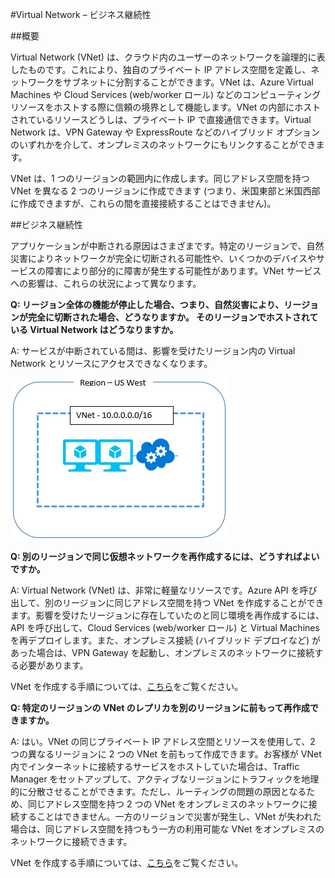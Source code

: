 <properties
	pageTitle="Azure Virtual Networks に影響を与える Azure サービスの中断が発生した場合の対処方法 | Microsoft Azure"
	description="Azure Virtual Networks に影響を与える Azure サービスの中断が発生した場合の対処方法について説明します。"
	services="virtual-network"
	documentationCenter=""
	authors="NarayanAnnamalai"
	manager="jefco"
	editor=""/>

<tags
	ms.service="virtual-network"
	ms.workload="virtual-network"
	ms.tgt_pltfrm="na"
	ms.devlang="na"
	ms.topic="article"
	ms.date="05/16/2016"
	ms.author="narayan;aglick"/>

#Virtual Network – ビジネス継続性

##概要

Virtual Network (VNet) は、クラウド内のユーザーのネットワークを論理的に表したものです。これにより、独自のプライベート IP アドレス空間を定義し、ネットワークをサブネットに分割することができます。VNet は、Azure Virtual Machines や Cloud Services (web/worker ロール) などのコンピューティング リソースをホストする際に信頼の境界として機能します。VNet の内部にホストされているリソースどうしは、プライベート IP で直接通信できます。Virtual Network は、VPN Gateway や ExpressRoute などのハイブリッド オプションのいずれかを介して、オンプレミスのネットワークにもリンクすることができます。
 
VNet は、1 つのリージョンの範囲内に作成します。同じアドレス空間を持つ VNet を異なる 2 つのリージョンに作成できます (つまり、米国東部と米国西部に作成できますが、これらの間を直接接続することはできません)。

##ビジネス継続性

アプリケーションが中断される原因はさまざまです。特定のリージョンで、自然災害によりネットワークが完全に切断される可能性や、いくつかのデバイスやサービスの障害により部分的に障害が発生する可能性があります。VNet サービスへの影響は、これらの状況によって異なります。

**Q: リージョン全体の機能が停止した場合、つまり、自然災害により、リージョンが完全に切断された場合、どうなりますか。 そのリージョンでホストされている Virtual Network はどうなりますか。**

A: サービスが中断されている間は、影響を受けたリージョン内の Virtual Network とリソースにアクセスできなくなります。

![単純な Virtual Network の図](./media/virtual-network-disaster-recovery-guidance/vnet.png)

**Q: 別のリージョンで同じ仮想ネットワークを再作成するには、どうすればよいですか。**

A: Virtual Network (VNet) は、非常に軽量なリソースです。Azure API を呼び出して、別のリージョンに同じアドレス空間を持つ VNet を作成することができます。影響を受けたリージョンに存在していたのと同じ環境を再作成するには、API を呼び出して、Cloud Services (web/worker ロール) と Virtual Machines を再デプロイします。また、オンプレミス接続 (ハイブリッド デプロイなど) があった場合は、VPN Gateway を起動し、オンプレミスのネットワークに接続する必要があります。

VNet を作成する手順については、[こちら](./virtual-networks-create-vnet-arm-pportal.md)をご覧ください。

**Q: 特定のリージョンの VNet のレプリカを別のリージョンに前もって再作成できますか。**

A: はい。VNet の同じプライベート IP アドレス空間とリソースを使用して、2 つの異なるリージョンに 2 つの VNet を前もって作成できます。お客様が VNet 内でインターネットに接続するサービスをホストしていた場合は、Traffic Manager をセットアップして、アクティブなリージョンにトラフィックを地理的に分散させることができます。ただし、ルーティングの問題の原因となるため、同じアドレス空間を持つ 2 つの VNet をオンプレミスのネットワークに接続することはできません。一方のリージョンで災害が発生し、VNet が失われた場合は、同じアドレス空間を持つもう一方の利用可能な VNet をオンプレミスのネットワークに接続できます。

VNet を作成する手順については、[こちら](./virtual-networks-create-vnet-arm-pportal.md)をご覧ください。

<!---HONumber=AcomDC_0601_2016-->